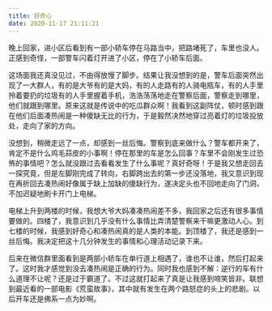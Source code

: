 ```yaml
---
title: 好奇心
date: 2020-11-17 21:11:21
---
```



晚上回家，进小区后看到有一部小轿车停在马路当中，把路堵死了，车里也没人。正感到奇怪，一部警车闪着灯开进了小区，停在了小轿车后面。

<!--more-->

这场面我还真没见过，不由得放慢了脚步。结果让我没想到的是，警车后面突然出现了一大群人，有的是大爷有的是大妈，有的人走路有的人骑电瓶车，有的人手里拎着要扔的垃圾有的人手里握着手机，浩浩荡荡地走在警察后面，警察走到哪里，他们就跟到哪里。原来这就是传说中的吃瓜群众啊！我看到这副阵仗，顿时感到跟在他们后面凑热闹是一种傻缺无比的行为，于是毅然决然地穿过亮着灯的垃圾投放处，走向了家的方向。

没想到，稍微走远了一点，却感到一丝后悔。警察到底来做什么？警车都开来了，肯定不是什么鸡毛蒜皮的小事啊！停在那里的车是怎么回事？车里不会刚发生过恐怖的事情吧？怎么就没跟过去看看发生了什么事呢？真好奇呀！于是我又想走回去一探究竟，但是左脚刚完成了转向，右脚跨出去的第一步还没落地，我又意识到现在再折回去凑热闹好像属于缺上加缺的傻缺行为，遂决定头也不回地走向了门洞，不加迟疑地刷卡开门上电梯。

电梯上升到两楼的时候，我想大爷大妈凑凑热闹差不多，我回家之后还有很多事情要做的。四楼了，我意识到几乎没有什么事情比弄清楚警察来干嘛更激动人心。到七楼的时候，我感到好奇心和凑热闹真的是人类的本能。到顶楼了，我还是感到一丝后悔。我决定把这十几分钟发生的事情和心理活动记录下来。

后来在微信群里面看到是两部小轿车在单行道上相遇了，谁也不让谁，然后打起来了。这时我才感觉到没去凑热闹是正确的行为。同时我也感到不解：逆行的车有什么道理不让呢？还是过于霸道了。不过这就打起来了真是让我感到啼笑皆非。联想到最近看的一部电影《荒蛮故事》，其中就有发生在两个路怒症的头上的悲剧。以后开车还是佛系一点为妙啊。

